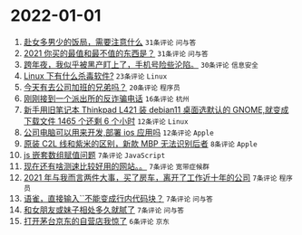 # 2022-01-01

1. [赴女多男少的饭局，需要注意什么](https://www.v2ex.com/t/825624) `31条评论` `问与答`
1. [2021 你买的最值和最不值的东西是？](https://www.v2ex.com/t/825639) `31条评论` `问与答`
1. [跨年夜，我似乎被黑产盯上了，手机号险些沦陷。](https://www.v2ex.com/t/825638) `30条评论` `信息安全`
1. [Linux 下有什么杀毒软件?](https://www.v2ex.com/t/825630) `23条评论` `Linux`
1. [今天有去公司加班的兄弟吗？](https://www.v2ex.com/t/825620) `20条评论` `程序员`
1. [刚刚接到一个派出所的反诈骗电话](https://www.v2ex.com/t/825651) `16条评论` `杭州`
1. [新手用旧笔记本 Thinkpad L421 装 debian11 桌面选默认的 GNOME,就变成下载文件 1465 个还剩 6 个小时](https://www.v2ex.com/t/825625) `12条评论` `Linux`
1. [公司电脑可以用来开发,部署 ios 应用吗](https://www.v2ex.com/t/825622) `12条评论` `Apple`
1. [原装 C2L 线和紫米的区别，新款 MBP 无法识别后者](https://www.v2ex.com/t/825629) `8条评论` `Apple`
1. [js 嵌套数组赋值问题](https://www.v2ex.com/t/825658) `7条评论` `JavaScript`
1. [现在还有啥测速比较好用的网站。。](https://www.v2ex.com/t/825644) `7条评论` `宽带症候群`
1. [2021 年与我而言两件大事，买了房车，离开了工作近十年的公司](https://www.v2ex.com/t/825636) `7条评论` `程序员`
1. [语雀，直接输入``不能变成行内代码块？](https://www.v2ex.com/t/825632) `7条评论` `问与答`
1. [和女朋友或妹子相处多久就腻了](https://www.v2ex.com/t/825633) `7条评论` `问与答`
1. [打开茅台京东的自营店我惊了](https://www.v2ex.com/t/825655) `6条评论` `京东`
